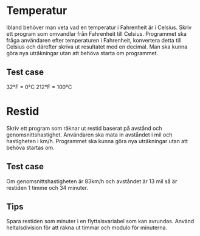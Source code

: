 # Temperatur

Ibland behöver man veta vad en temperatur i Fahrenheit är i Celsius. Skriv ett program som omvandlar från Fahrenheit till Celsius. Programmet ska fråga användaren efter temperaturen i Fahrenheit, konvertera detta till Celsius och därefter skriva ut resultatet med en decimal. Man ska kunna göra nya uträkningar utan att behöva starta om programmet.

## Test case

32°F = 0°C
212°F = 100°C

# Restid

Skriv ett program som räknar ut restid baserat på avstånd och genomsnittshastighet. Användaren ska mata in avståndet i mil och hastigheten i km/h. Programmet ska kunna göra nya uträkningar utan att behöva startas om.

## Test case

Om genomsnittshastigheten är 83km/h och avståndet är 13 mil så är restiden 1 timme och 34 minuter.

## Tips

Spara restiden som minuter i en flyttalsvariabel som kan avrundas. Använd heltalsdivision för att räkna ut timmar och modulo för minuterna.
